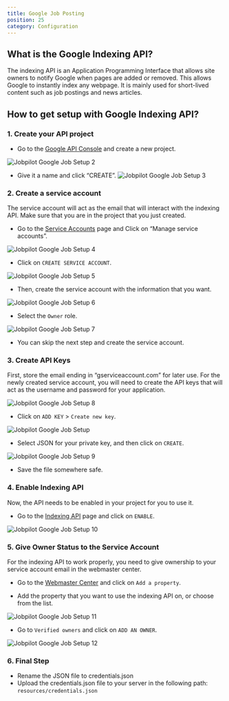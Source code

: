 ```yaml
---
title: Google Job Posting
position: 25
category: Configuration
---
```


## What is the Google Indexing API?

The indexing API is an Application Programming Interface that allows site owners to notify Google when pages are added or removed. This allows Google to instantly index any webpage. It is mainly used for short-lived content such as job postings and news articles.

## How to get setup with Google Indexing API?

### 1. Create your API project

- Go to the [Google API Console](https://console.developers.google.com/) and create a new project.

![Jobpilot Google Job Setup 2](/docs/jobpilot/google-job/1.png)

- Give it a name and click “CREATE”.
  ![Jobpilot Google Job Setup 3](/docs/jobpilot/google-job/2.png)

### 2. Create a service account

The service account will act as the email that will interact with the indexing API. Make sure that you are in the project that you just created.

- Go to the [Service Accounts](https://console.cloud.google.com/apis/credentials) page and Click on “Manage service accounts”.

![Jobpilot Google Job Setup 4](/docs/jobpilot/google-job/3.png)

- Click on `CREATE SERVICE ACCOUNT`.

![Jobpilot Google Job Setup 5](/docs/jobpilot/google-job/4.png)

- Then, create the service account with the information that you want.

![Jobpilot Google Job Setup 6](/docs/jobpilot/google-job/5.png)

- Select the `Owner` role.

![Jobpilot Google Job Setup 7](/docs/jobpilot/google-job/6.png)

- You can skip the next step and create the service account.

### 3. Create API Keys

First, store the email ending in “gserviceaccount.com” for later use. For the newly created service account, you will need to create the API keys that will act as the username and password for your application.

![Jobpilot Google Job Setup 8](/docs/jobpilot/google-job/7.png)

- Click on `ADD KEY` > `Create new key`.

![Jobpilot Google Job Setup](/docs/jobpilot/google-job/8.png)

- Select JSON for your private key, and then click on `CREATE`.

![Jobpilot Google Job Setup 9](/docs/jobpilot/google-job/9.png)

- Save the file somewhere safe.

### 4. Enable Indexing API

Now, the API needs to be enabled in your project for you to use it.

- Go to the [Indexing API](https://console.cloud.google.com/apis/library/indexing.googleapis.com) page and click on `ENABLE`.

![Jobpilot Google Job Setup 10](/docs/jobpilot/google-job/10.png)

### 5. Give Owner Status to the Service Account

For the indexing API to work properly, you need to give ownership to your service account email in the webmaster center.

- Go to the [Webmaster Center](https://www.google.com/webmasters/tools/home) and click on `Add a property`.

- Add the property that you want to use the indexing API on, or choose from the list.

![Jobpilot Google Job Setup 11](/docs/jobpilot/google-job/11.png)

- Go to `Verified owners` and click on `ADD AN OWNER`.

![Jobpilot Google Job Setup 12](/docs/jobpilot/google-job/12.png)

### 6. Final Step

- Rename the JSON file to credentials.json
- Upload the credentials.json file to your server in the following path: `resources/credentials.json`
